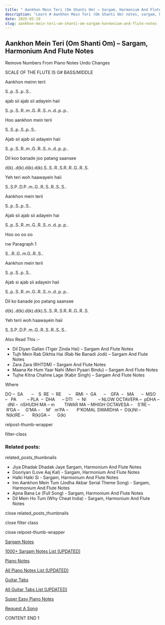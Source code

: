 ```yaml
---
title: " Aankhon Mein Teri (Om Shanti Om) – Sargam, Harmonium And Flute Notes"
description: "Learn # Aankhon Mein Teri (Om Shanti Om) notes, sargam, harmonium notations and flute notes. Easy step-by-step tutorial for beginners."
date: 2025-05-19
slug: aankhon-mein-teri-om-shanti-om-sargam-harmonium-and-flute-notes
---
```


## Aankhon Mein Teri (Om Shanti Om) – Sargam, Harmonium And Flute Notes

Remove Numbers From Piano Notes
Undo Changes

SCALE OF THE FLUTE IS G# BASS/MIDDLE

Aankhon meinn terii

S..p..S..p..S..

ajab sii ajab sii adayein haii

S..p..S..R..m..G..R..S..n..d..p..p..

Hoo aankhon mein terii

S..S..p..S..p..S..

Ajab sii ajab sii adayein haii

S..p..S..R..m..G..R..S..n..d..p..p..

Dil koo banade joo patang saansee

d(k)..d(k).d(k).d(k).S..S..R..S.R..R..G..R..S.

Yeh teri woh haawayein haii

S..S.P..D.P..m..G..R..S..R..S..S..

Aankhon mein terii

S..p..S..p..S..

Ajab sii ajab sii adayein hai

S..p..S..R..m..G..R..S..n..d..p..p..

Hoo oo oo oo

nw Paragraph 1

S…R..G..m.G..R..S..

Aankhon mein terii

S..p..S..p..S..

Ajab si ajab sii adayein haii

S..p..S..R..m..G..R..S..n..d..p..p..

Dil ko banade joo patang saansee

d(k)..d(k).d(k).d(k).S..S..R..S.R..R..G..R..S.

Yeh terii woh haawayein haii

S..S.P..D.P..m..G..R..S..R..S..S..

Also Read This :-

- Dil Diyan Gallan (Tiger Zinda Hai) – Sargam And Flute Notes
- Tujh Mein Rab Dikhta Hai (Rab Ne Banadi Jodi) – Sargam And Flute Notes
- Zara Zara (RHTDM) – Sargam And Flute Notes
- Maana Ke Hum Yaar Nahi (Meri Pyaari Bindu) – Sargam And Flute Notes
- Tujhe Kitna Chahne Lage (Kabir Singh) – Sargam And Flute Notes

Where

DO –  SA       –    S  RE  –  RE      –    RMI  –  GA      –    GFA  –   MA      –  MSO  –   PA         – PLA  –  DHA      – DTI    –  NI          – NLOW OCTAVEPA –  pDHA –  dNI –  nSHUDH MA – m        TIWAR MA – MHIGH OCTAVESA –    S’RE –     R’GA –     G’MA –     M’   m’PA –       P’KOMAL SWARDHA –  D(k)NI –       N(k)RE –       R(k)GA –      G(k)

relpost-thumb-wrapper

filter-class

### Related posts:

related_posts_thumbnails

- Jiya Dhadak Dhadak Jaye Sargam, Harmonium And Flute Notes
- Dooriyan (Love Aaj Kal) - Sargam, Harmonium And Flute Notes
- Halki Halki Si - Sargam, Harmonium And Flute Notes
- Inn Aankhon Mein Tum (Jodha Akbar Serial Theme Song) - Sargam, Harmonium And Flute Notes
- Apna Bana Le (Full Song) - Sargam, Harmonium And Flute Notes
- Dil Mein Ho Tum (Why Cheat India) - Sargam, Harmonium And Flute Notes

close related_posts_thumbnails

close filter class

close relpost-thumb-wrapper

[Sargam Notes](/sargam-notes.html)

[1000+ Sargam Notes List (UPDATED)](/all-songs-list-sargam-notes.html)

[Piano Notes](/piano-notes.html)

[All Piano Notes List (UPDATED)](/all-songs-list-piano-notes.html)

[Guitar Tabs](/guitar-tabs.html)

[All Guitar Tabs List (UPDATED)](/all-songs-list-guitar-tabs.html)

[Super Easy Piano Notes](https://studywall.in/)

[Request A Song](/request-a-song.html)

CONTENT END 1
